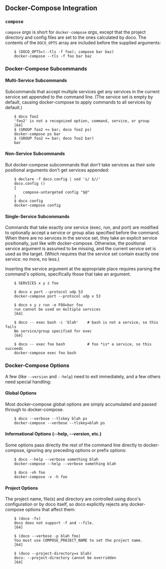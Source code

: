 ## Docker-Compose Integration

### `compose`

`compose` *args* is short for `docker-compose` *args*, except that the project directory and config files are set to the ones calculated by doco.  The contents of the `DOCO_OPTS` array are included before the supplied arguments:

```shell
    $ (DOCO_OPTS=(--tls -f foo); compose bar baz)
    docker-compose --tls -f foo bar baz
```

### Docker-Compose Subcommands

#### Multi-Service Subcommands

Subcommands that accept multiple services get any services in the current service set appended to the command line.  (The service set is empty by default, causing docker-compose to apply commands to all services by default.)

```shell
    $ doco foo2
    'foo2' is not a recognized option, command, service, or group
    [64]
    $ (GROUP foo2 += bar; doco foo2 ps)
    docker-compose ps bar
    $ (GROUP foo2 += bar; doco foo2 bar)
    bar
```

#### Non-Service Subcommands

But docker-compose subcommands that *don't* take services as their sole positional arguments don't get services appended:

```shell
    $ declare -f doco.config | sed 's/ $//'
    doco.config ()
    {
        compose-untargeted config "$@"
    }
    $ doco config
    docker-compose config
```

#### Single-Service Subcommands

Commands that take exactly *one* service (exec, run, and port) are modified to optionally accept a service or group alias specified before the command.  When there are no services in the service set, they take an explicit service positionally, just like with docker-compose.  Otherwise, the positional service argument is assumed to be missing, and the current service set is used as the target.  (Which requires that the service set contain exactly one service: no more, no less.)

Inserting the service argument at the appropriate place requires parsing the command's options, specifically those that take an argument.

```shell
    $ SERVICES x y z foo

    $ doco x port --protocol udp 53
    docker-compose port --protocol udp x 53

    $ doco x y z run -e FOO=bar foo
    run cannot be used on multiple services
    [64]

    $ doco -- exec bash -c 'blah'    # bash is not a service, so this fails
    No service/group specified for exec
    [64]

    $ doco -- exec foo bash          # foo *is* a service, so this succeeds
    docker-compose exec foo bash
```

### Docker-Compose Options

  A few (like `--version` and `--help`) need to exit immediately, and a few others need special handling:

#### Global Options

Most docker-compose global options are simply accumulated and passed through to docker-compose.

```shell
    $ doco --verbose --tlskey blah ps
    docker-compose --verbose --tlskey=blah ps
```

#### Informational Options (--help, --version, etc.)

Some options pass directly the rest of the command line directly to docker-compose, ignoring any preceding options or prefix options:

```shell
    $ doco --help --verbose something blah
    docker-compose --help --verbose something blah

    $ doco -vh foo
    docker-compose -v -h foo
```

#### Project Options

The project name, file(s) and directory are controlled using doco's configuration or by doco itself, so doco explicitly rejects any docker-compose options that affect them:

~~~shell
    $ (doco -fx)
    doco does not support -f and --file.
    [64]

    $ (doco --verbose -p blah foo)
    You must use COMPOSE_PROJECT_NAME to set the project name.
    [64]

    $ (doco --project-directory=x blah)
    doco: --project-directory cannot be overridden
    [64]
~~~